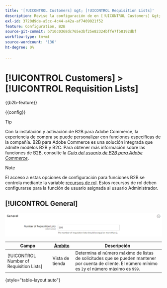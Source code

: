 ```yaml
---
title: '[!UICONTROL Customers] &gt; [!UICONTROL Requisition Lists]'
description: Revise la configuración de en [!UICONTROL Customers] &gt; [!UICONTROL Requisition Lists] de la administración de Commerce.
exl-id: 3720d9de-a5cc-4c44-a42a-af7409021f52
feature: Configuration, B2B
source-git-commit: b710c0368dc765e3bf25e82324bffe7fb8192dbf
workflow-type: tm+mt
source-wordcount: '136'
ht-degree: 0%

---
```


# [!UICONTROL Customers] > [!UICONTROL Requisition Lists]

{{b2b-feature}}

{{config}}

>[!TIP]
>
>Con la instalación y activación de B2B para Adobe Commerce, la experiencia de compra se puede personalizar con funciones específicas de la compañía. B2B para Adobe Commerce es una solución integrada que admite modelos B2B y B2C. Para obtener más información sobre las funciones de B2B, consulte la [_Guía del usuario de B2B para Adobe Commerce_](https://experienceleague.adobe.com/docs/commerce-admin/b2b/introduction.html).

>[!NOTE]
>
>El acceso a estas opciones de configuración para funciones B2B se controla mediante la variable [recursos de rol](../../systems/permissions-user-roles.md#role-resources). Estos recursos de rol deben configurarse para la función de usuario asignada al usuario Administrador.

## [!UICONTROL General]

![General](./assets/requisition-lists-general.png)<!-- zoom -->

<!-- General](https://docs.magento.com/user-guide/stores/b2b-configure-requisition-lists.html) -->

| Campo | [Ámbito](../../getting-started/websites-stores-views.md#scope-settings) | Descripción |
|--- |--- |--- |
| [!UICONTROL Number of Requisition Lists] | Vista de tienda | Determina el número máximo de listas de solicitudes que se pueden mantener por cuenta de cliente. El número mínimo es `2`y el número máximo es `999`. |

{style="table-layout:auto"}
